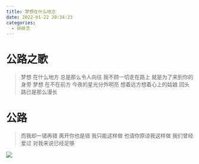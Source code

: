 ```yaml
---
title: 梦想在什么地方
date: 2022-01-22 20:34:23
categories:
  - 碎碎念
---
```


# 公路之歌


>梦想 在什么地方
总是那么令人向往
我不顾一切走在路上
就是为了来到你的身旁
梦想 在不在前方
今夜的星光分外明亮
想着远方想着心上的姑娘
>回头路已是那么漫长


# 公路


>而我却一错再错
离开你也是错 我只能这样做
也请你原谅我这样做
我们曾经爱过
>对我来说已经足够


![](1.jpg)